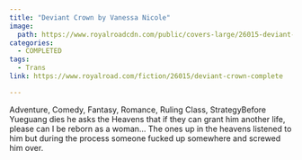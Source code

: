 ```yaml
---
title: "Deviant Crown by Vanessa Nicole"
image:
  path: https://www.royalroadcdn.com/public/covers-large/26015-deviant-crown-complete.jpg
categories:
  - COMPLETED
tags:
  - Trans
link: https://www.royalroad.com/fiction/26015/deviant-crown-complete

---
```

Adventure, Comedy, Fantasy, Romance, Ruling Class, StrategyBefore Yueguang dies he asks the Heavens that if they can grant him another life, please can I be reborn as a woman... The ones up in the heavens listened to him but during the process someone fucked up somewhere and screwed him over.

